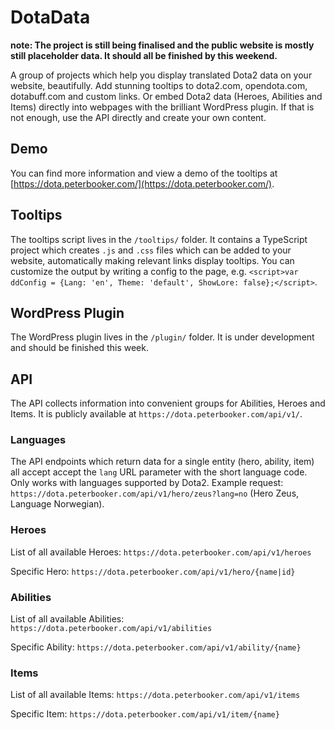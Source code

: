 # DotaData

**note: The project is still being finalised and the public website is mostly still placeholder data. It should all be finished by this weekend.**

A group of projects which help you display translated Dota2 data on your website, beautifully. Add stunning tooltips to dota2.com, opendota.com, dotabuff.com and custom links. Or embed Dota2 data (Heroes, Abilities and Items) directly into webpages with the brilliant WordPress plugin. If that is not enough, use the API directly and create your own content.

## Demo

You can find more information and view a demo of the tooltips at [https://dota.peterbooker.com/](https://dota.peterbooker.com/).

## Tooltips

The tooltips script lives in the `/tooltips/` folder. It contains a TypeScript project which creates `.js` and `.css` files which can be added to your website, automatically making relevant links display tooltips. You can customize the output by writing a config to the page, e.g. `<script>var ddConfig = {Lang: 'en', Theme: 'default', ShowLore: false};</script>`.

## WordPress Plugin

The WordPress plugin lives in the `/plugin/` folder. It is under development and should be finished this week.

## API

The API collects information into convenient groups for Abilities, Heroes and Items. It is publicly available at `https://dota.peterbooker.com/api/v1/`.

### Languages

The API endpoints which return data for a single entity (hero, ability, item) all accept accept the `lang` URL parameter with the short language code. Only works with languages supported by Dota2. Example request: `https://dota.peterbooker.com/api/v1/hero/zeus?lang=no` (Hero Zeus, Language Norwegian).

### Heroes

List of all available Heroes:
`https://dota.peterbooker.com/api/v1/heroes`

Specific Hero:
`https://dota.peterbooker.com/api/v1/hero/{name|id}`

### Abilities

List of all available Abilities:
`https://dota.peterbooker.com/api/v1/abilities`

Specific Ability:
`https://dota.peterbooker.com/api/v1/ability/{name}`

### Items

List of all available Items:
`https://dota.peterbooker.com/api/v1/items`

Specific Item:
`https://dota.peterbooker.com/api/v1/item/{name}`